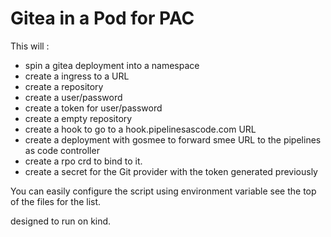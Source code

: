 # Gitea in a Pod for PAC

This will :

- spin a gitea deployment into a namespace
- create a ingress to a URL
- create a repository
- create a user/password
- create a token for user/password
- create a empty repository
- create a hook to go to a hook.pipelinesascode.com URL
- create a deployment with gosmee to forward smee URL to the pipelines as code controller
- create a rpo crd to bind to it.
- create a secret for the Git provider with the token generated previously

You can easily configure the script using environment variable see the top of the files for the list.

designed to run on kind.
